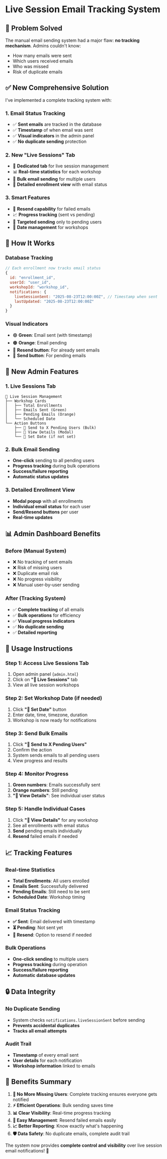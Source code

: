 # Live Session Email Tracking System

## 🎯 **Problem Solved**

The manual email sending system had a major flaw: **no tracking mechanism**. Admins couldn't know:
- How many emails were sent
- Which users received emails
- Who was missed
- Risk of duplicate emails

## ✅ **New Comprehensive Solution**

I've implemented a complete tracking system with:

### **1. Email Status Tracking**
- ✅ **Sent emails** are tracked in the database
- ✅ **Timestamp** of when email was sent
- ✅ **Visual indicators** in the admin panel
- ✅ **No duplicate sending** protection

### **2. New "Live Sessions" Tab**
- 🎥 **Dedicated tab** for live session management
- 📊 **Real-time statistics** for each workshop
- 📧 **Bulk email sending** for multiple users
- 👥 **Detailed enrollment view** with email status

### **3. Smart Features**
- 🔄 **Resend capability** for failed emails
- 📈 **Progress tracking** (sent vs pending)
- 🎯 **Targeted sending** only to pending users
- 📅 **Date management** for workshops

## 🔧 **How It Works**

### **Database Tracking**
```javascript
// Each enrollment now tracks email status
{
  id: "enrollment_id",
  userId: "user_id",
  workshopId: "workshop_id",
  notifications: {
    liveSessionSent: "2025-08-23T12:00:00Z", // Timestamp when sent
    lastUpdated: "2025-08-23T12:00:00Z"
  }
}
```

### **Visual Indicators**
- 🟢 **Green**: Email sent (with timestamp)
- 🟠 **Orange**: Email pending
- 🔄 **Resend button**: For already sent emails
- 📧 **Send button**: For pending emails

## 🚀 **New Admin Features**

### **1. Live Sessions Tab**
```
🎥 Live Session Management
├── Workshop Cards
│   ├── Total Enrollments
│   ├── Emails Sent (Green)
│   ├── Pending Emails (Orange)
│   └── Scheduled Date
└── Action Buttons
    ├── 📧 Send to X Pending Users (Bulk)
    ├── 👥 View Details (Modal)
    └── 📅 Set Date (if not set)
```

### **2. Bulk Email Sending**
- **One-click** sending to all pending users
- **Progress tracking** during bulk operations
- **Success/failure reporting**
- **Automatic status updates**

### **3. Detailed Enrollment View**
- **Modal popup** with all enrollments
- **Individual email status** for each user
- **Send/Resend buttons** per user
- **Real-time updates**

## 📊 **Admin Dashboard Benefits**

### **Before (Manual System)**
- ❌ No tracking of sent emails
- ❌ Risk of missing users
- ❌ Duplicate email risk
- ❌ No progress visibility
- ❌ Manual user-by-user sending

### **After (Tracking System)**
- ✅ **Complete tracking** of all emails
- ✅ **Bulk operations** for efficiency
- ✅ **Visual progress indicators**
- ✅ **No duplicate sending**
- ✅ **Detailed reporting**

## 🎯 **Usage Instructions**

### **Step 1: Access Live Sessions Tab**
1. Open admin panel (`admin.html`)
2. Click on **"🎥 Live Sessions"** tab
3. View all live session workshops

### **Step 2: Set Workshop Date (if needed)**
1. Click **"📅 Set Date"** button
2. Enter date, time, timezone, duration
3. Workshop is now ready for notifications

### **Step 3: Send Bulk Emails**
1. Click **"📧 Send to X Pending Users"**
2. Confirm the action
3. System sends emails to all pending users
4. View progress and results

### **Step 4: Monitor Progress**
1. **Green numbers**: Emails successfully sent
2. **Orange numbers**: Still pending
3. **"👥 View Details"**: See individual user status

### **Step 5: Handle Individual Cases**
1. Click **"👥 View Details"** for any workshop
2. See all enrollments with email status
3. **Send** pending emails individually
4. **Resend** failed emails if needed

## 📈 **Tracking Features**

### **Real-time Statistics**
- **Total Enrollments**: All users enrolled
- **Emails Sent**: Successfully delivered
- **Pending Emails**: Still need to be sent
- **Scheduled Date**: Workshop timing

### **Email Status Tracking**
- **✅ Sent**: Email delivered with timestamp
- **⏳ Pending**: Not sent yet
- **🔄 Resend**: Option to resend if needed

### **Bulk Operations**
- **One-click sending** to multiple users
- **Progress tracking** during operation
- **Success/failure reporting**
- **Automatic database updates**

## 🔒 **Data Integrity**

### **No Duplicate Sending**
- System checks `notifications.liveSessionSent` before sending
- **Prevents accidental duplicates**
- **Tracks all email attempts**

### **Audit Trail**
- **Timestamp** of every email sent
- **User details** for each notification
- **Workshop information** linked to emails

## 🎉 **Benefits Summary**

1. **🎯 No More Missing Users**: Complete tracking ensures everyone gets notified
2. **⚡ Efficient Operations**: Bulk sending saves time
3. **📊 Clear Visibility**: Real-time progress tracking
4. **🔄 Easy Management**: Resend failed emails easily
5. **📈 Better Reporting**: Know exactly what's happening
6. **🛡️ Data Safety**: No duplicate emails, complete audit trail

The system now provides **complete control and visibility** over live session email notifications! 🚀
